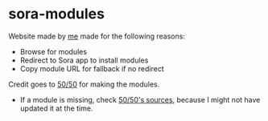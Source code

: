 # sora-modules
Website made by [me](https://github.com/ordzy) made for the following reasons:
- Browse for modules
- Redirect to Sora app to install modules
- Copy module URL for fallback if no redirect

Credit goes to [50/50](https://github.com/50n50) for making the modules.
- If a module is missing, check [50/50's sources](https://github.com/50n50/sources?tab=readme-ov-file#available-module), because I might not have updated it at the time.
